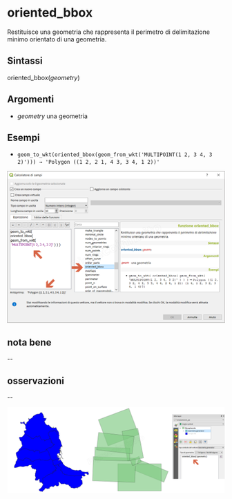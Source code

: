 # oriented_bbox

Restituisce una geometria che rappresenta il perimetro di delimitazione minimo orientato di una geometria.

## Sintassi

oriented_bbox(_geometry_) 

## Argomenti

* _geometry_ una geometria

## Esempi

* `geom_to_wkt(oriented_bbox(geom_from_wkt('MULTIPOINT(1 2, 3 4, 3 2)'))) → 'Polygon ((1 2, 2 1, 4 3, 3 4, 1 2))'`

![](/img/geometria/oriented_bbox/oriented_bbox1.png)

## nota bene

--

## osservazioni

--

![](/img/geometria/oriented_bbox/oriented_bbox2.png)